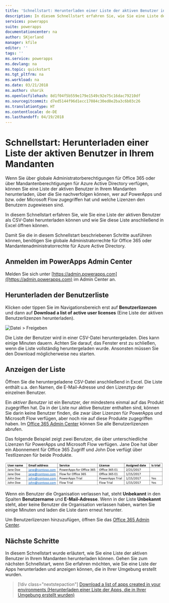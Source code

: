 ```yaml
---
title: 'Schnellstart: Herunterladen einer Liste der aktiven Benutzer in Ihrem Mandanten | Microsoft-Dokumentation'
description: In diesem Schnellstart erfahren Sie, wie Sie eine Liste der aktiven Benutzer in Ihrem Mandanten herunterladen können.
services: powerapps
suite: powerapps
documentationcenter: na
author: SKjerland
manager: kfile
editor: ''
tags: ''
ms.service: powerapps
ms.devlang: na
ms.topic: quickstart
ms.tgt_pltfrm: na
ms.workload: na
ms.date: 03/21/2018
ms.author: sharik
ms.openlocfilehash: 8d1f04f5b559e179e1549c92e75c16dac79210df
ms.sourcegitcommit: d7ed5144f96d1ecc17084c30ed0e2ba3c6b03c26
ms.translationtype: HT
ms.contentlocale: de-DE
ms.lasthandoff: 04/19/2018
---
```

# <a name="quickstart-download-a-list-of-active-users-in-your-tenant"></a>Schnellstart: Herunterladen einer Liste der aktiven Benutzer in Ihrem Mandanten
Wenn Sie über globale Administratorberechtigungen für Office 365 oder über Mandantenberechtigungen für Azure Active Directory verfügen, können Sie eine Liste der aktiven Benutzer in Ihrem Mandanten herunterladen, über die Sie nachverfolgen können, wer auf PowerApps und bzw. oder Microsoft Flow zugegriffen hat und welche Lizenzen den Benutzern zugewiesen sind.

In diesem Schnellstart erfahren Sie, wie Sie eine Liste der aktiven Benutzer als CSV-Datei herunterladen können und wie Sie diese Liste anschließend in Excel öffnen können.

Damit Sie die in diesem Schnellstart beschriebenen Schritte ausführen können, benötigen Sie globale Administratorrechte für Office 365 oder Mandantenadministratorrechte für Azure Active Directory.

## <a name="sign-in-to-the-powerapps-admin-center"></a>Anmelden im PowerApps Admin Center
Melden Sie sich unter [https://admin.powerapps.com]([https://admin.powerapps.com) im Admin Center an.

## <a name="download-the-list-of-users"></a>Herunterladen der Benutzerliste
Klicken oder tippen Sie im Navigationsbereich erst auf **Benutzerlizenzen** und dann auf **Download a list of active user licenses** (Eine Liste der aktiven Benutzerlizenzen herunterladen).

![Datei > Freigeben](./media/admin-view-user-licenses/download-list.png)

Die Liste der Benutzer wird in einer CSV-Datei heruntergeladen. Dies kann einige Minuten dauern. Achten Sie darauf, das Fenster erst zu schließen, wenn die Liste vollständig heruntergeladen wurde. Ansonsten müssen Sie den Download möglicherweise neu starten.

## <a name="view-the-list"></a>Anzeigen der Liste
Öffnen Sie die heruntergeladene CSV-Datei anschließend in Excel. Die Liste enthält u.a. den Namen, die E-Mail-Adresse und den Lizenztyp der einzelnen Benutzer.

Ein *aktiver Benutzer* ist ein Benutzer, der mindestens einmal auf das Produkt zugegriffen hat. Da in der Liste nur aktive Benutzer enthalten sind, können Sie darin keine Benutzer finden, die zwar über Lizenzen für PowerApps und Microsoft Flow verfügen, aber noch nie auf diese Produkte zugegriffen haben. Im [Office 365 Admin Center](https://support.office.com/article/Assign-or-remove-licenses-for-Office-365-for-business-997596b5-4173-4627-b915-36abac6786dc) können Sie alle Benutzerlizenzen abrufen.

Das folgende Beispiel zeigt zwei Benutzer, die über unterschiedliche Lizenzen für PowerApps und Microsoft Flow verfügen. Jane Doe hat über ein Abonnement für Office 365 Zugriff und John Doe verfügt über Testlizenzen für beide Produkte.

![Datei > Freigeben](./media/admin-view-user-licenses/table2.png)

Wenn ein Benutzer die Organisation verlassen hat, steht **Unbekannt** in den Spalten **Benutzername** und **E-Mail-Adresse**. Wenn in der Liste **Unbekannt** steht, aber keine Benutzer die Organisation verlassen haben, warten Sie einige Minuten und laden die Liste dann erneut herunter.

Um Benutzerlizenzen hinzuzufügen, öffnen Sie das [Office 365 Admin Center](https://support.office.com/article/Assign-or-remove-licenses-for-Office-365-for-business-997596b5-4173-4627-b915-36abac6786dc).

## <a name="next-steps"></a>Nächste Schritte
In diesem Schnellstart wurde erläutert, wie Sie eine Liste der aktiven Benutzer in Ihrem Mandanten herunterladen können. Gehen Sie zum nächsten Schnellstart, wenn Sie erfahren möchten, wie Sie eine Liste der Apps herunterladen und anzeigen können, die in Ihrer Umgebung erstellt wurden.

> [!div class="nextstepaction"]
> [Download a list of apps created in your environments (Herunterladen einer Liste der Apps, die in Ihrer Umgebung erstellt wurden)](admin-view-apps.md)
